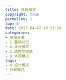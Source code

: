 ```yaml
---
title: 外观模式
copyright: true
permalink: 1
top: 0
date: 2017-04-07 10:31:28
categories:
- 前端开发
- 1.基础知识
- 4.设计模式
- 2.结构型模式
- 9.外观模式
tags:
- 4.设计模式
- 外观模式
---
```


